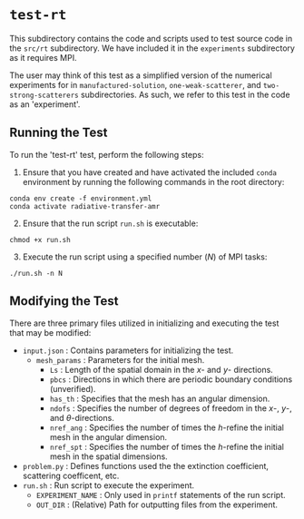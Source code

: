 `test-rt`
================================================================================

This subdirectory contains the code and scripts used to test source code in the `src/rt` subdirectory. We have included it in the `experiments` subdirectory as it requires MPI.

The user may think of this test as a simplified version of the numerical experiments for in `manufactured-solution`, `one-weak-scatterer`, and `two-strong-scatterers` subdirectories. As such, we refer to this test in the code as an 'experiment'.

Running the Test
--------------------------------------------------------------------------------

To run the 'test-rt' test, perform the following steps:

1. Ensure that you have created and have activated the included `conda` environment by running the following commands in the root directory:

```
conda env create -f environment.yml
conda activate radiative-transfer-amr
```

2. Ensure that the run script `run.sh` is executable:

```
chmod +x run.sh
```

3. Execute the run script using a specified number ($N$) of MPI tasks:

```
./run.sh -n N
```

Modifying the Test
--------------------------------------------------------------------------------

There are three primary files utilized in initializing and executing the test that may be modified:
- `input.json` : Contains parameters for initializing the test.
    - `mesh_params` : Parameters for the initial mesh.
        - `Ls` : Length of the spatial domain in the $x$- and $y$- directions.
        - `pbcs` : Directions in which there are periodic boundary conditions (unverified).
        - `has_th` : Specifies that the mesh has an angular dimension.
        - `ndofs` : Specifies the number of degrees of freedom in the $x$-, $y$-, and $\theta$-directions.
        - `nref_ang` : Specifies the number of times the *h*-refine the initial mesh in the angular dimension.
        - `nref_spt` : Specifies the number of times the *h*-refine the initial mesh in the spatial dimensions.
- `problem.py` : Defines functions used the the extinction coefficient, scattering coefficent, etc.
- `run.sh` : Run script to execute the experiment.
    - `EXPERIMENT_NAME` : Only used in `printf` statements of the run script.
    - `OUT_DIR` : (Relative) Path for outputting files from the experiment.